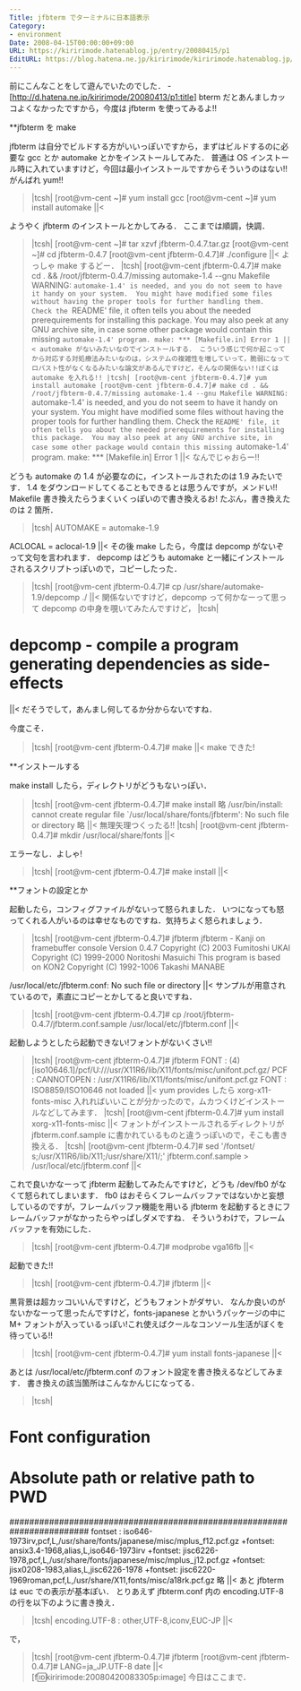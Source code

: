 ```yaml
---
Title: jfbterm でターミナルに日本語表示
Category:
- environment
Date: 2008-04-15T00:00:00+09:00
URL: https://kiririmode.hatenablog.jp/entry/20080415/p1
EditURL: https://blog.hatena.ne.jp/kiririmode/kiririmode.hatenablog.jp/atom/entry/8454420450078215099
---
```



前にこんなことをして遊んでいたのでした．
-[http://d.hatena.ne.jp/kiririmode/20080413/p1:title]
bterm だとあんましカッコよくなかったですから，今度は jfbterm を使ってみるよ!!

**jfbterm を make

jfbterm は自分でビルドする方がいいっぽいですから，まずはビルドするのに必要な gcc とか automake とかをインストールしてみた．
普通は OS インストール時に入れていますけど，今回は最小インストールですからそういうのはない!! がんばれ yum!!
>|tcsh|
[root@vm-cent ~]# yum install gcc
[root@vm-cent ~]# yum install automake
||<

ようやく jfbterm のインストールとかしてみる．
ここまでは順調，快調．
>|tcsh|
[root@vm-cent ~]# tar xzvf jfbterm-0.4.7.tar.gz
[root@vm-cent ~]# cd jfbterm-0.4.7
[root@vm-cent jfbterm-0.4.7]# ./configure
||<
よっしゃ make するどー．
>|tcsh|
[root@vm-cent jfbterm-0.4.7]# make
cd . && /root/jfbterm-0.4.7/missing automake-1.4 --gnu Makefile
WARNING: `automake-1.4' is needed, and you do not seem to have it handy on your system.  You might have modified some files without having the proper tools for further handling them.  Check the `README' file, it often tells you about the needed prerequirements for installing this package.  You may also peek at any GNU archive site, in case some other package would contain this missing `automake-1.4' program.
make: *** [Makefile.in] Error 1
||<
automake がないみたいなのでインストールする．
こういう感じで何か起こってから対応する対処療法みたいなのは，システムの複雑性を増していって，脆弱になってロバスト性がなくなるみたいな論文があるんですけど，そんなの関係ない!!ぼくは automake を入れる!!
>|tcsh|
[root@vm-cent jfbterm-0.4.7]# yum install automake
[root@vm-cent jfbterm-0.4.7]# make
cd . && /root/jfbterm-0.4.7/missing automake-1.4 --gnu Makefile
WARNING: `automake-1.4' is needed, and you do not seem to have it handy on your system.  You might have modified some files without having the proper tools for further handling them.  Check the `README' file, it often tells you about the needed prerequirements for installing this package.  You may also peek at any GNU archive site, in case some other package would contain this missing `automake-1.4' program.
make: *** [Makefile.in] Error 1
||<
なんでじゃおらー!!


どうも automake の 1.4 が必要なのに，インストールされたのは 1.9 みたいです．
1.4 をダウンロードしてくることもできるとは思うんですが，メンドい!!
Makefile 書き換えたらうまくいくっぽいので書き換えるお!
たぶん，書き換えたのは 2 箇所．
>|tcsh|
AUTOMAKE = automake-1.9

ACLOCAL  = aclocal-1.9
||<
その後 make したら，今度は depcomp がないぞって文句を言われます．
depcomp はどうも automake と一緒にインストールされるスクリプトっぽいので，コピーしたった．
>|tcsh|
[root@vm-cent jfbterm-0.4.7]# cp /usr/share/automake-1.9/depcomp ./
||<
関係ないですけど，depcomp って何かなーって思って depcomp の中身を覗いてみたんですけど，
>|tcsh|
# depcomp - compile a program generating dependencies as side-effects
||<
だそうでして，あんまし何してるか分からないですね．


今度こそ．
>|tcsh|
[root@vm-cent jfbterm-0.4.7]# make
||<
make できた!

**インストールする

make install したら，ディレクトリがどうもないっぽい．
>|tcsh|
[root@vm-cent jfbterm-0.4.7]# make install
略
/usr/bin/install: cannot create regular file `/usr/local/share/fonts/jfbterm': No such file or directory
略
||<
無理矢理つくったる!!
>|tcsh|
[root@vm-cent jfbterm-0.4.7]# mkdir /usr/local/share/fonts
||<

エラーなし．よしゃ!
>|tcsh|
[root@vm-cent jfbterm-0.4.7]# make install
||<

**フォントの設定とか

起動したら，コンフィグファイルがないって怒られました．
いつになっても怒ってくれる人がいるのは幸せなものですね．気持ちよく怒られましょう．
>|tcsh|
[root@vm-cent jfbterm-0.4.7]# jfbterm
jfbterm - Kanji on framebuffer console Version 0.4.7
       Copyright (C) 2003 Fumitoshi UKAI
        Copyright (C) 1999-2000 Noritoshi Masuichi
This program is based on KON2
        Copyright (C) 1992-1006 Takashi MANABE

/usr/local/etc/jfbterm.conf: No such file or directory
||<
サンプルが用意されているので，素直にコピーとかしてると良いですね．
>|tcsh|
[root@vm-cent jfbterm-0.4.7]# cp /root/jfbterm-0.4.7/jfbterm.conf.sample /usr/local/etc/jfbterm.conf
||<

起動しようとしたら起動できない!フォントがないくさい!!
>|tcsh|
[root@vm-cent jfbterm-0.4.7]# jfbterm
FONT : (4) [iso10646.1]/pcf/U:///usr/X11R6/lib/X11/fonts/misc/unifont.pcf.gz/
PCF : CANNOTOPEN : /usr/X11R6/lib/X11/fonts/misc/unifont.pcf.gz
FONT : ISO8859/ISO10646 not loaded
||<
yum provides したら xorg-x11-fonts-misc 入れればいいことが分かったので，ムカつくけどインストールなどしてみます．
>|tcsh|
[root@vm-cent jfbterm-0.4.7]# yum install xorg-x11-fonts-misc
||<
フォントがインストールされるディレクトリが jfbterm.conf.sample に書かれているものと違うっぽいので，そこも書き換える．
>|tcsh|
[root@vm-cent jfbterm-0.4.7]# sed '/fontset/ s;/usr/X11R6/lib/X11;/usr/share/X11/;' jfbterm.conf.sample > /usr/local/etc/jfbterm.conf
||<

これで良いかなーって jfbterm 起動してみたんですけど，どうも /dev/fb0 がなくて怒られてしまいます．
fb0 はおそらくフレームバッファではないかと妄想しているのですが，フレームバッファ機能を用いる jfbterm を起動するときにフレームバッファがなかったらやっぱしダメですね．
そういうわけで，フレームバッファを有効にした．
>|tcsh|
[root@vm-cent jfbterm-0.4.7]# modprobe vga16fb
||<

起動できた!!
>|tcsh|
[root@vm-cent jfbterm-0.4.7]# jfbterm
||<

黒背景は超カッコいいんですけど，どうもフォントがダサい．
なんか良いのがないかなーって思ったんですけど，fonts-japanese とかいうパッケージの中に M+ フォントが入っているっぽい!これ使えばクールなコンソール生活がぼくを待っている!!
>|tcsh|
[root@vm-cent jfbterm-0.4.7]# yum install fonts-japanese
||<

あとは /usr/local/etc/jfbterm.conf のフォント設定を書き換えるなどしてみます．
書き換えの該当箇所はこんなかんじになってる．
>|tcsh|
#      Font configuration
#      Absolute path or relative path to PWD
########################################################################
fontset : iso646-1973irv,pcf,L,/usr/share/fonts/japanese/misc/mplus_f12.pcf.gz
+fontset: ansix3.4-1968,alias,L,iso646-1973irv
+fontset: jisc6226-1978,pcf,L,/usr/share/fonts/japanese/misc/mplus_j12.pcf.gz
+fontset: jisx0208-1983,alias,L,jisc6226-1978
+fontset: jisc6220-1969roman,pcf,L,/usr/share/X11,fonts/misc/a18rk.pcf.gz
略
||<
あと jfbterm は euc での表示が基本ぽい．
とりあえず jfbterm.conf 内の encoding.UTF-8 の行を以下のように書き換え．
>|tcsh|
encoding.UTF-8 : other,UTF-8,iconv,EUC-JP
||<

で，
>|tcsh|
[root@vm-cent jfbterm-0.4.7]# jfbterm
[root@vm-cent jfbterm-0.4.7]# LANG=ja_JP.UTF-8 date
||<
[f:id:kiririmode:20080420083305p:image]
今日はここまで．

